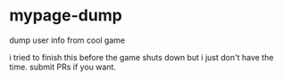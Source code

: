 # mypage-dump
dump user info from cool game

i tried to finish this before the game shuts down but i just don't have the time. submit PRs if you want.
